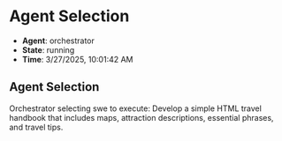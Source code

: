 # Agent Selection

- **Agent**: orchestrator
- **State**: running
- **Time**: 3/27/2025, 10:01:42 AM

## Agent Selection

Orchestrator selecting swe to execute: Develop a simple HTML travel handbook that includes maps, attraction descriptions, essential phrases, and travel tips.

